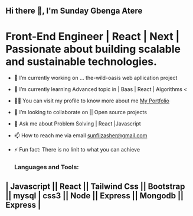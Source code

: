 ## Hi there 👋, I'm Sunday Gbenga Atere

# Front-End Engineer | React | Next | Passionate about building scalable and sustainable technologies. 

- 🔭 I’m currently working on ... the-wild-oasis web apllication project
- 🌱 I’m currently learning Advanced topic in | Baas | React | Algorithms  <
- 🧑‍💻 You can visit my profile to know more about me [My Portfolio](https://www.sunflizdev.netlify.app)    
- 👯 I’m looking to collaborate on || Open source projects 
- 💬 Ask me about Problem Solving | React |Javascript 
- 📫 How to reach me via email [sunflizasher@gmail.com](mailto:sunflizasher@gmail.com)
- ⚡ Fun fact: There is no linit to what you can achieve

  ### Languages and Tools:
 ## | Javascript || React || Tailwind Css || Bootstrap || mysql | css3 || Node || Express || Mongodb || Express |


<!--
- breaking news
- [ab](https://www.google.com)

- [LinkedIn](https://www.linkedin.com/in/username/)
- [Twitter](https://twitter.com/username)
- [Personal Website](https://www.yourwebsite.com)
- [About me](https://www.google.com) 
-->
